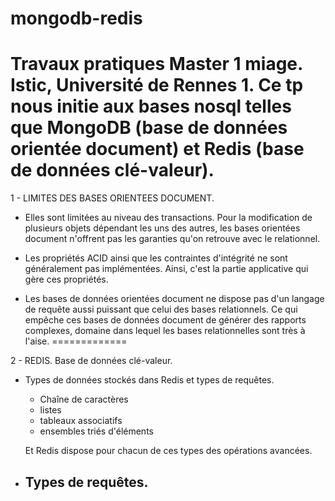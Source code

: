 mongodb-redis
=============

Travaux pratiques Master 1 miage. Istic, Université de Rennes 1.
Ce tp nous initie aux bases nosql telles que MongoDB (base de données 
orientée document) et Redis (base de données clé-valeur).
=============

1 - LIMITES DES BASES ORIENTEES DOCUMENT.

* Elles sont limitées au niveau des transactions. Pour la modification de plusieurs
objets dépendant les uns des autres, les bases orientées document n'offrent pas les 
garanties qu'on retrouve avec le relationnel.

* Les propriétés ACID ainsi que les contraintes d'intégrité ne sont généralement pas
implémentées. Ainsi, c'est la partie applicative qui gère ces propriétés.

* Les bases de données orientées document ne dispose pas d'un langage de requête aussi
puissant que celui des bases relationnels. Ce qui empêche ces bases de données document
de générer des rapports complexes, domaine dans lequel les bases relationnelles sont très à l'aise.
=============

2 - REDIS. Base de données clé-valeur.

* Types de données stockés dans Redis et types de requêtes.
  - Chaîne de caractères
  - listes
  - tableaux associatifs
  - ensembles triés d'éléments
  
  Et Redis dispose pour chacun de ces types des opérations avancées.
  
* Types de requêtes.
  - 
  
